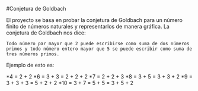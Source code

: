 #Conjetura de Goldbach

El proyecto se basa en probar la conjetura de Goldbach para un número finito de números naturales y representarlos de manera gráfica. La conjetura de Goldbach nos dice:

<p align="center">

	Todo número par mayor que 2 puede escribirse como suma de dos números primos y todo número entero mayor que 5 se puede escribir como suma de tres números primos.
	
</p>

Ejemplo de esto es:


*4 = 2 + 2
*6 = 3 + 3 = 2 + 2 + 2
*7 = 2 + 2 + 3
*8 = 3 + 5 = 3 + 3 + 2
*9 = 3 + 3 + 3 = 5 + 2 + 2
*10 = 3 + 7 = 5 + 5 = 3 + 5 + 2 

